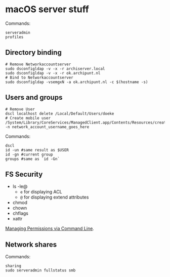 macOS server stuff
==================

Commands:

    serveradmin
    profiles

Directory binding
-----------------

    # Remove Networkaccountserver
    sudo dsconfigldap -v -x -r archiserver.local
    sudo dsconfigldap -v -x -r ok.archipunt.nl
    # Bind to Networkaccountserver
    sudo dsconfigldap -vsemgxN -a ok.archipunt.nl -c $(hostname -s)


Users and groups
----------------

    # Remove User
    dscl localhost delete /Local/Default/Users/doeke
    # Create mobile user
    /System/Library/CoreServices/ManagedClient.app/Contents/Resources/createmobileaccount -n network_account_username_goes_here

Commands:

    dscl
    id -un #same result as $USER
    id -gn #current group
    groups #same as `id -Gn`


FS Security
-----------

* ls -le@
    - `e` for displaying ACL
    - `@` for displaying extend attributes
* chmod
* chown
* chflags
* xattr

[Managing Permissions via Command Line](http://www.peachpit.com/articles/article.aspx?p=1403238&seqNum=7).


Network shares
--------------

Commands: 

    sharing
    sudo serveradmin fullstatus smb


